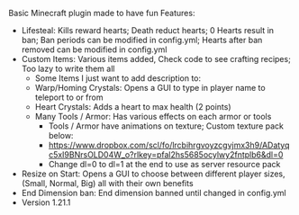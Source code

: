 Basic Minecraft plugin made to have fun
Features:
- Lifesteal: Kills reward hearts; Death reduct hearts; 0 Hearts result in ban; Ban periods can be modified in config.yml; Hearts after ban removed can be modified in config.yml
- Custom Items: Various items added, Check code to see crafting recipes; Too lazy to write them all
  - Some Items I just want to add description to:
  - Warp/Homing Crystals: Opens a GUI to type in player name to teleport to or from
  - Heart Crystals: Adds a heart to max health (2 points)
  - Many Tools / Armor: Has various effects on each armor or tools
    - Tools / Armor have animations on texture; Custom texture pack below:
    - https://www.dropbox.com/scl/fo/lrcbihrgvoyzcgvjmx3h9/ADatyqc5xI9BNrsOLD04W_o?rlkey=pfal2hs5685ocylwy2fntplb6&dl=0
    - Change dl=0 to dl=1 at the end to use as server resource pack
- Resize on Start: Opens a GUI to choose between different player sizes, (Small, Normal, Big) all with their own benefits
- End Dimension ban: End dimension banned until changed in config.yml 
- Version 1.21.1
